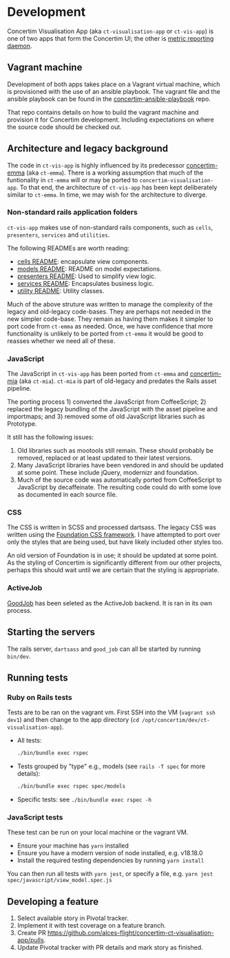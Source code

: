 # Development

Concertim Visualisation App (aka `ct-visualisation-app` or `ct-vis-app`) is one
of two apps that form the Concertim UI; the other is [metric reporting
daemon](https://github.com/alces-flight/concertim-metric-reporting-daemon).

## Vagrant machine

Development of both apps takes place on a Vagrant virtual machine, which is
provisioned with the use of an ansible playbook.  The vagrant file and the
ansible playbook can be found in the
[concertim-ansible-playbook](https://github.com/alces-flight/concertim-ansible-playbook)
repo.

That repo contains details on how to build the vagrant machine and provision it
for Concertim development.  Including expectations on where the source code
should be checked out.

## Architecture and legacy background

The code in `ct-vis-app` is highly influenced by its predecessor
[concertim-emma](https://github.com/alces-flight/concertim-emma) (aka
`ct-emma`).  There is a working assumption that much of the funtionality in
`ct-emma` will or may be ported to `concertim-visualisation-app`.  To that end,
the architecture of `ct-vis-app` has been kept deliberately similar to
`ct-emma`.  In time, we may wish for the architecture to diverge.

### Non-standard rails application folders

`ct-vis-app` makes use of non-standard rails components, such as `cells`,
`presenters`, `services` and `utilities`.

The following READMEs are worth reading:

* [cells README](/app/cells/README.md): encapsulate view components.
* [models README](/app/models/README.md): README on model expectations.
* [presenters README](/app/presenters/README): Used to simplify view
  logic.
* [services README](/app/services/README):  Encapsulates business logic.
* [utility README](/app/utility/README):  Utility classes.

Much of the above struture was written to manage the complexity of the legacy
and old-legacy code-bases.  They are perhaps not needed in the new simpler
code-base.  They remain as having them makes it simpler to port code from
`ct-emma` as needed.  Once, we have confidence that more functionality is
unlikely to be ported from `ct-emma` it would be good to reasses whether we
need all of these.

### JavaScript

The JavaScript in `ct-vis-app` has been ported from `ct-emma` and
[concertim-mia](https://github.com/alces-flight/concertim-mia) (aka `ct-mia`).
`ct-mia` is part of old-legacy and predates the Rails asset pipeline.

The porting process 1) converted the JavaScript from CoffeeScript; 2) replaced
the legacy bundling of the JavaScript with the asset pipeline and importmaps;
and 3) removed some of old JavaScript libraries such as Prototype.

It still has the following issues:

1. Old libraries such as mootools still remain.  These should probably be
   removed, replaced or at least updated to their latest versions.
2. Many JavaScript libraries have been vendored in and should be updated at
   some point.  These include jQuery, modernizr and foundation.
3. Much of the source code was automatically ported from CoffeeScript to
   JavaScript by decaffeinate.  The resulting code could do with some love as
   documented in each source file.


### CSS

The CSS is written in SCSS and processed dartsass.  The legacy CSS was written
using the [Foundation CSS framework](https://get.foundation/).  I have
attempted to port over only the styles that are being used, but have likely
included other styles too.

An old version of Foundation is in use; it should be updated at some point.  As
the styling of Concertim is significantly different from our other projects,
perhaps this should wait until we are certain that the styling is appropriate.


### ActiveJob

[GoodJob](https://github.com/bensheldon/good_job) has been seleted as the
ActiveJob backend.  It is ran in its own process.


## Starting the servers

The rails server, `dartsass` and `good_job` can all be started by running
`bin/dev`.


## Running tests

### Ruby on Rails tests

Tests are to be ran on the vagrant vm.  First SSH into the VM (`vagrant ssh dev1`)
and then change to the app directory (`cd /opt/concertim/dev/ct-visualisation-app`).

- All tests:
  ```bash
  ./bin/bundle exec rspec
  ```

- Tests grouped by "type" e.g., models (see `rails -T spec` for more details):
  ```bash
  ./bin/bundle exec rspec spec/models
  ```

- Specific tests: see `./bin/bundle exec rspec -h`

### JavaScript tests

These test can be run on your local machine or the vagrant VM.

- Ensure your machine has `yarn` installed
- Ensure you have a modern version of node installed, e.g. v18.18.0
- Install the required testing dependencies by running `yarn install`

You can then run all tests with `yarn jest`, or specify a file, e.g. `yarn jest spec/javascript/view_model.spec.js`

## Developing a feature

1. Select available story in Pivotal tracker.
2. Implement it with test coverage on a feature branch.
3. Create PR https://github.com/alces-flight/concertim-ct-visualisation-app/pulls.
4. Update Pivotal tracker with PR details and mark story as finished.
